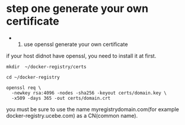 # step one generate your own certificate


* 1. use openssl generate your own certificate

if your host didnot have openssl, you need to install it at first.

```
mkdir  ~/docker-registry/certs

cd ~/docker-registry

openssl req \
  -newkey rsa:4096 -nodes -sha256 -keyout certs/domain.key \
  -x509 -days 365 -out certs/domain.crt

```

you must be sure to use the name myregistrydomain.com(for example docker-registry.ucebe.com) as a CN(common name).
